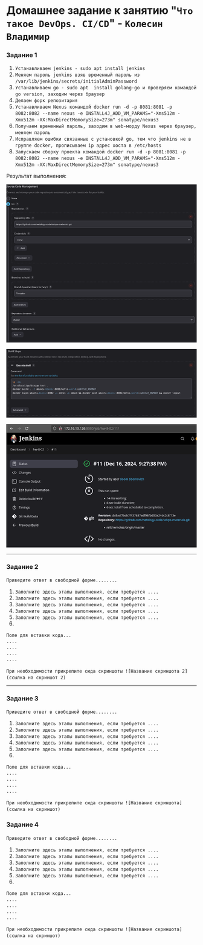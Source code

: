 # Домашнее задание к занятию "`Что такое DevOps. СI/СD`" - `Колесин Владимир`

### Задание 1

1.  `Устанавливаем jenkins - sudo apt install jenkins`
2.  `Меняем пароль jenkins взяв временный пароль из /var/lib/jenkins/secrets/initialAdminPassword`
3.  `Устанавливаем go - sudo apt  install golang-go и проверяем командой go version, заходим через браузер`
4.  `Делаем форк репозитария`
5.  `Устанавливаем Nexus командой docker run -d -p 8081:8081 -p 8082:8082 --name nexus -e INSTALL4J_ADD_VM_PARAMS="-Xms512m -Xmx512m -XX:MaxDirectMemorySize=273m" sonatype/nexus3`
6.  `Получаем временный пароль, заходим в web-морду Nexus через браузер, меняем пароль`
7.  `Исправляем ошибки связанные с установкой go, тем что jenkins не в группе docker, прописываем ip адрес хоста в /etc/hosts`
8.  `Запускаем сборку проекта командой docker run -d -p 8081:8081 -p 8082:8082 --name nexus -e INSTALL4J_ADD_VM_PARAMS="-Xms512m -Xmx512m -XX:MaxDirectMemorySize=273m" sonatype/nexus3`

Результат выполнения:

![alt text](https://github.com/Villigun/netology-8-02-hw/blob/master/img/img01.png)

![alt text](https://github.com/Villigun/netology-8-02-hw/blob/master/img/img02.png)

![alt text](https://github.com/Villigun/netology-8-02-hw/blob/master/img/img03.png)

---

### Задание 2

`Приведите ответ в свободной форме........`

1. `Заполните здесь этапы выполнения, если требуется ....`
2. `Заполните здесь этапы выполнения, если требуется ....`
3. `Заполните здесь этапы выполнения, если требуется ....`
4. `Заполните здесь этапы выполнения, если требуется ....`
5. `Заполните здесь этапы выполнения, если требуется ....`
6. 

```
Поле для вставки кода...
....
....
....
....
```

`При необходимости прикрепитe сюда скриншоты
![Название скриншота 2](ссылка на скриншот 2)`


---

### Задание 3

`Приведите ответ в свободной форме........`

1. `Заполните здесь этапы выполнения, если требуется ....`
2. `Заполните здесь этапы выполнения, если требуется ....`
3. `Заполните здесь этапы выполнения, если требуется ....`
4. `Заполните здесь этапы выполнения, если требуется ....`
5. `Заполните здесь этапы выполнения, если требуется ....`
6. 

```
Поле для вставки кода...
....
....
....
....
```

`При необходимости прикрепитe сюда скриншоты
![Название скриншота](ссылка на скриншот)`

### Задание 4

`Приведите ответ в свободной форме........`

1. `Заполните здесь этапы выполнения, если требуется ....`
2. `Заполните здесь этапы выполнения, если требуется ....`
3. `Заполните здесь этапы выполнения, если требуется ....`
4. `Заполните здесь этапы выполнения, если требуется ....`
5. `Заполните здесь этапы выполнения, если требуется ....`
6. 

```
Поле для вставки кода...
....
....
....
....
```

`При необходимости прикрепитe сюда скриншоты
![Название скриншота](ссылка на скриншот)`
